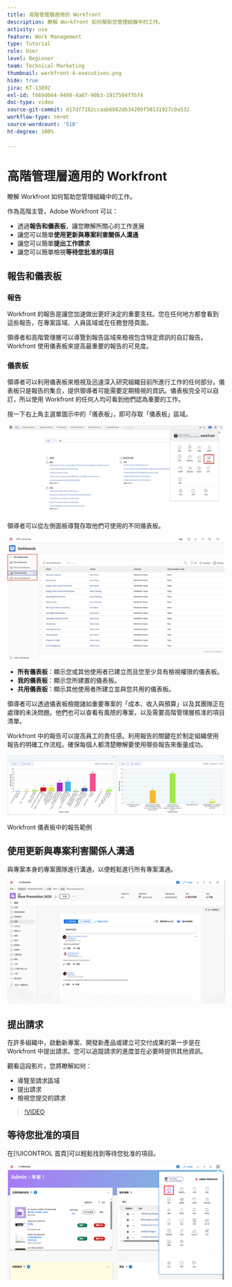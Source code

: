 ```yaml
---
title: 高階管理層適用的 Workfront
description: 瞭解 Workfront 如何幫助您管理組織中的工作。
activity: use
feature: Work Management
type: Tutorial
role: User
level: Beginner
team: Technical Marketing
thumbnail: workfront-4-executives.png
hide: true
jira: KT-13892
exl-id: f669d044-9498-4a07-90b3-1917504f7bf4
doc-type: video
source-git-commit: d17df7162ccaab6b62db34209f50131927c0a532
workflow-type: tm+mt
source-wordcount: '510'
ht-degree: 100%

---
```


# 高階管理層適用的 Workfront

瞭解 Workfront 如何幫助您管理組織中的工作。

作為高階主管，Adobe Workfront 可以：

* 透過&#x200B;**報告和儀表板**，讓您瞭解所關心的工作進展
* 讓您可以簡單&#x200B;**使用更新與專案利害關係人溝通**
* 讓您可以簡單&#x200B;**提出工作請求**
* 讓您可以簡單檢視&#x200B;**等待您批准的項目**

## 報告和儀表板

### 報告

Workfront 的報告是讓您加速做出更好決定的重要支柱。您在任何地方都會看到這些報告，在專案區域、人員區域或在任務登陸頁面。

領導者和高階管理層可以導覽到報告區域來檢視包含特定資訊的自訂報告。Workfront 使用儀表板來提高最重要的報告的可見度。

### 儀表板

領導者可以利用儀表板來檢視及迅速深入研究組織目前所進行工作的任何部分。儀表板只是報告的集合，提供領導者可能需要定期檢視的資訊。儀表板完全可以自訂，所以使用 Workfront 的任何人均可看到他們認為重要的工作。

按一下右上角主選單圖示中的「儀表板」，即可存取「儀表板」區域。

![影像顯示主選單中的儀表板選項](assets/workfront-4-executives-1.png)

領導者可以從左側面板導覽存取他們可使用的不同儀表板。

![儀表板頁面的影像](assets/workfront-4-executives-2.png)

* **所有儀表板**：顯示您或其他使用者已建立而且您至少具有檢視權限的儀表板。
* **我的儀表板**：顯示您所建置的儀表板。
* **共用儀表板**：顯示其他使用者所建立並與您共用的儀表板。

領導者可以透過儀表板檢閱諸如重要專案的「成本、收入與預算」以及其團隊正在處理的未決問題。他們也可以查看有風險的專案，以及需要高階管理層核准的項目清單。

Workfront 中的報告可以提高員工的責任感。利用報告的關鍵在於制定組織使用報告的明確工作流程。確保每個人都清楚瞭解要使用哪些報告來衡量成功。

![Workfront 儀表板中的報告範例](assets/workfront-4-executives-3.png)

Workfront 儀表板中的報告範例

## 使用更新與專案利害關係人溝通

與專案本身的專案團隊進行溝通，以便輕鬆進行所有專案溝通。

![更新頁面的影像](assets/workfront-4-executives-4.png)


## 提出請求

在許多組織中，啟動新專案、開發新產品或建立可交付成果的第一步是在 Workfront 中提出請求。您可以追蹤請求的進度並在必要時提供其他資訊。

觀看這段影片，您將瞭解如何：

* 導覽至請求區域
* 提出請求
* 檢視您提交的請求

>[!VIDEO](https://video.tv.adobe.com/v/336092/?quality=12&learn=on&enablevpops)

## 等待您批准的項目

在[!UICONTROL 首頁]可以輕鬆找到等待您批准的項目。

![首頁的影像](assets/workfront-4-executives-5.png)

